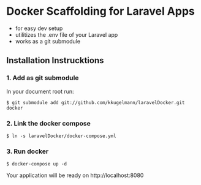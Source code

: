 # Docker Scaffolding for Laravel Apps
* for easy dev setup
* utilitizes the .env file of your Laravel app
* works as a git submodule

## Installation Instrucktions
### 1. Add as git submodule
In your document root run:
```shell
$ git submodule add git://github.com/kkugelmann/laravelDocker.git docker
```

### 2. Link the docker compose
```shell
$ ln -s laravelDocker/docker-compose.yml
```

### 3. Run docker
```shell
$ docker-compose up -d
```

Your application will be ready on http://localhost:8080
